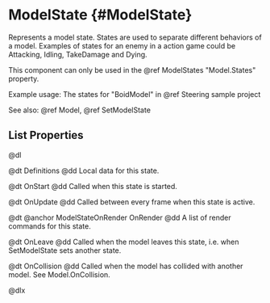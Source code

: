 # ModelState {#ModelState}

Represents a model state. States are used to separate different behaviors of a model. Examples of states for an enemy in a action game could be Attacking, Idling, TakeDamage and Dying.

This component can only be used in the @ref ModelStates "Model.States" property.

Example usage: The states for "BoidModel" in @ref Steering sample project

See also: @ref Model, @ref SetModelState

## List Properties

@dl

@dt Definitions
@dd Local data for this state.

@dt OnStart
@dd Called when this state is started.

@dt OnUpdate
@dd Called between every frame when this state is active.

@dt @anchor ModelStateOnRender OnRender
@dd A list of render commands for this state.

@dt OnLeave
@dd Called when the model leaves this state, i.e. when SetModelState sets another state.

@dt OnCollision
@dd Called when the model has collided with another model. See Model.OnCollision.

@dlx
